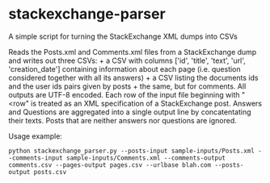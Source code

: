 # stackexchange-parser
A simple script for turning the StackExchange XML dumps into CSVs

Reads the Posts.xml and Comments.xml files from a StackExchange dump and
writes out three CSVs: + a CSV with columns ['id', 'title', 'text', 'url',
'creation_date'] containing information about each page (i.e. question
considered together with all its answers) + a CSV listing the documents ids
and the user ids pairs given by posts + the same, but for comments. All
outputs are UTF-8 encoded. Each row of the input file beginning with "<row" is
treated as an XML specification of a StackExchange post. Answers and Questions
are aggregated into a single output line by concatentating their texts. Posts
that are neither answers nor questions are ignored.

Usage example:

```
python stackexchange_parser.py --posts-input sample-inputs/Posts.xml --comments-input sample-inputs/Comments.xml --comments-output comments.csv --pages-output pages.csv --urlbase blah.com --posts-output posts.csv
```
